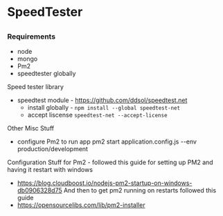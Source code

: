 # SpeedTester

##

##

### Requirements

- node
- mongo
- Pm2
- speedtester globally

Speed tester library

- speedtest module - https://github.com/ddsol/speedtest.net
  - install globally - `npm install --global speedtest-net`
  - accept liscense `speedtest-net --accept-license`

Other Misc Stuff

- configure Pm2 to run app
  pm2 start application.config.js --env production/development

Configuration Stuff for Pm2 - followed this guide for setting up PM2 and having it restart with windows

- https://blog.cloudboost.io/nodejs-pm2-startup-on-windows-db0906328d75
  And then to get pm2 running on restarts followed this guide
- https://opensourcelibs.com/lib/pm2-installer

